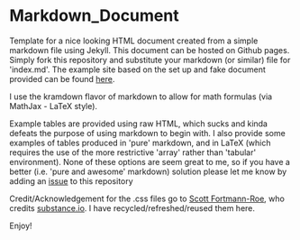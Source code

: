 Markdown_Document
=================

Template for a nice looking HTML document created from a simple markdown file using Jekyll.  This document can be hosted on Github pages.  Simply fork this repository and substitute your markdown (or similar) file for 'index.md'.  The example site based on the set up and fake document provided can be found [here](https://github.com/adamvi/Markdown_Document).

I use the kramdown flavor of markdown to allow for math formulas (via MathJax - LaTeX style).

Example tables are provided using raw HTML, which sucks and kinda defeats the purpose of using markdown to begin with.  I also provide some examples of tables produced in 'pure' markdown, and in LaTeX (which requires the use of the more restrictive 'array' rather than 'tabular' environment).  None of these options are seem great to me, so if you have a better (i.e. 'pure and awesome' markdown) solution please let me know by adding an [issue](https://github.com/adamvi/Markdown_Tests2/issues) to this repository 

Credit/Acknowledgement for the .css files go to [Scott Fortmann-Roe](http://scott.fortmann-roe.com/docs/BiasVariance.html), who credits [substance.io](http://substance.io/).
I have recycled/refreshed/reused them here.

Enjoy!
